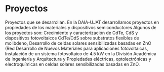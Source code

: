 # Proyectos
Proyectos que se desarrollan.
En la DAIA-UJAT desarrollamos proyectos en propiedades de los materiales y dispositivos semiconductores
Algunos de los proyectos son: Crecimiento y caracterización de CdTe, CdS y dispositivos fotovoltaicos CdTe/CdS sobre substratos flexibles de molibdeno, Desarrollo de celdas solares sensibilizadas basadas en ZnO (Red Desarrollo de Nuevos Materiales para aplicaciones fotovoltaicas, Instalación de un sistema fotovoltaico de 4.5 kW en la División Académica de Ingeniería y Arquitectura y Propiedades eléctricas, optolectrónicas y electroquímicas en celdas solares sensibilizadas basadas en ZnO.
